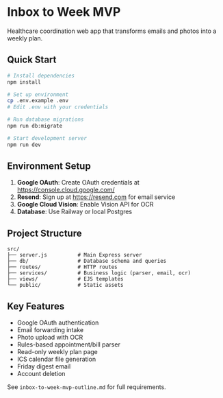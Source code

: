 # Inbox to Week MVP

Healthcare coordination web app that transforms emails and photos into a weekly plan.

## Quick Start

```bash
# Install dependencies
npm install

# Set up environment
cp .env.example .env
# Edit .env with your credentials

# Run database migrations
npm run db:migrate

# Start development server
npm run dev
```

## Environment Setup

1. **Google OAuth**: Create OAuth credentials at https://console.cloud.google.com/
2. **Resend**: Sign up at https://resend.com for email service
3. **Google Cloud Vision**: Enable Vision API for OCR
4. **Database**: Use Railway or local Postgres

## Project Structure

```
src/
├── server.js          # Main Express server
├── db/                # Database schema and queries
├── routes/            # HTTP routes
├── services/          # Business logic (parser, email, ocr)
├── views/             # EJS templates
└── public/            # Static assets
```

## Key Features

- Google OAuth authentication
- Email forwarding intake
- Photo upload with OCR
- Rules-based appointment/bill parser
- Read-only weekly plan page
- ICS calendar file generation
- Friday digest email
- Account deletion

See `inbox-to-week-mvp-outline.md` for full requirements.
